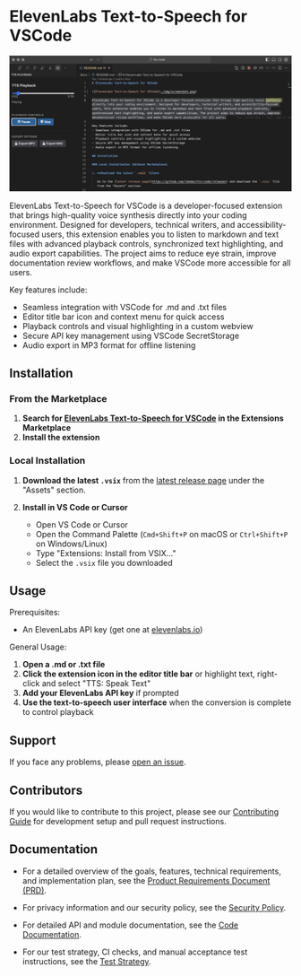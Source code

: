 # ElevenLabs Text-to-Speech for VSCode

![ElevenLabs Text-to-Speech for VSCode](./docs/img/screenshot.png)

ElevenLabs Text-to-Speech for VSCode is a developer-focused extension that brings high-quality voice synthesis directly into your coding environment. Designed for developers, technical writers, and accessibility-focused users, this extension enables you to listen to markdown and text files with advanced playback controls, synchronized text highlighting, and audio export capabilities. The project aims to reduce eye strain, improve documentation review workflows, and make VSCode more accessible for all users.

Key features include:
- Seamless integration with VSCode for .md and .txt files
- Editor title bar icon and context menu for quick access
- Playback controls and visual highlighting in a custom webview
- Secure API key management using VSCode SecretStorage
- Audio export in MP3 format for offline listening

## Installation

### From the Marketplace

1. **Search for [ElevenLabs Text-to-Speech for VSCode](https://marketplace.visualstudio.com/items?itemName=lekman.tts-code) in the Extensions Marketplace**
2. **Install the extension**

### Local Installation

1. **Download the latest `.vsix`** from the [latest release page](https://github.com/lekman/tts-code/releases) under the "Assets" section.

2. **Install in VS Code or Cursor**

   - Open VS Code or Cursor
   - Open the Command Palette (`Cmd+Shift+P` on macOS or `Ctrl+Shift+P` on Windows/Linux)
   - Type "Extensions: Install from VSIX..."
   - Select the `.vsix` file you downloaded

## Usage

Prerequisites:
- An ElevenLabs API key (get one at [elevenlabs.io](https://elevenlabs.io))

General Usage:

1. **Open a .md or .txt file**
2. **Click the extension icon in the editor title bar** or highlight text, right-click and select "TTS: Speak Text"
3. **Add your ElevenLabs API key** if prompted
4. **Use the text-to-speech user interface** when the conversion is complete to control playback

## Support

If you face any problems, please [open an issue](https://github.com/lekman/tts-code/issues/new?template=feature_request.md).

## Contributors

If you would like to contribute to this project, please see our [Contributing Guide](https://github.com/lekman/tts-code/blob/main/docs/CONTRIBUTING.md) for development setup and pull request instructions.

## Documentation

- For a detailed overview of the goals, features, technical requirements, and implementation plan, see the [Product Requirements Document (PRD)](https://github.com/lekman/tts-code/blob/main/docs/PRD.md). 

- For privacy information and our security policy, see the [Security Policy](https://github.com/lekman/tts-code/blob/main/docs/SECURITY.md).

- For detailed API and module documentation, see the [Code Documentation](https://github.com/lekman/tts-code/blob/main/docs/api/README.md).

- For our test strategy, CI checks, and manual acceptance test instructions, see the [Test Strategy](https://github.com/lekman/tts-code/blob/main/docs/TEST.md).
